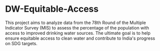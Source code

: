 # DW-Equitable-Access
This project aims to analyze data from the 78th Round of the Multiple Indicator Survey (MIS) to assess the percentage of the population with access to improved drinking water sources. The ultimate goal is to help ensure equitable access to clean water and contribute to India's progress on SDG targets.

